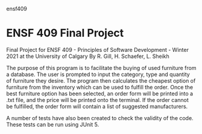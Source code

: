 ensf409
# ENSF 409 Final Project

Final Project for ENSF 409 - Principles of Software Development - Winter 2021 at the University of Calgary
By R. Gill, H. Schaefer, L. Sheikh

The purpose of this program is to facilitate the buying of used furniture from a database. 
The user is prompted to input the category, type and quantity of furniture they desire.
The program then calculates the cheapest option of furniture from the inventory which can be used to fulfill the order.
Once the best furniture option has been selected, an order form will be printed into a .txt file,
and the price will be printed onto the terminal.
If the order cannot be fulfilled, the order form will contain a list of suggested manufacturers.

A number of tests have also been created to check the validity of the code.
These tests can be run using JUnit 5.
